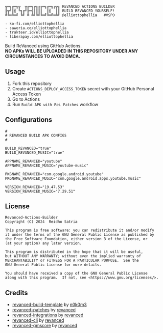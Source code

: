 ```
╦═╗╔═╗╦  ╦╔═╗╔╗╔╔═╗╔═╗╔╦╗ REVANCED ACTIONS BUILDER
╠╦╝║╣ ╚╗╔╝╠═╣║║║║  ║╣  ║║ BUILD REVANCED YOURSELF!
╩╚═╚═╝ ╚╝ ╩ ╩╝╚╝╚═╝╚═╝═╩╝ @elliottophellia   #VSPO

- ko-fi.com/elliottophellia
- saweria.co/elliottophellia
- trakteer.id/elliottophellia
- liberapay.com/elliottophellia
```

Build ReVanced using GitHub Actions.<br/>
**NO APKs WILL BE UPLOADED IN THIS REPOSITORY UNDER ANY CIRCUMSTANCES TO AVOID DMCA.**

## Usage

1. Fork this repository
2. Create `ACTIONS_DEPLOY_ACCESS_TOKEN` secret with your GitHub Personal Access Token
3. Go to Actions
4. Run `Build APK with Rei Patches` workflow

## Configurations

```config
#
# REVANCED BUILD APK CONFIGS
#

BUILD_REVANCED="true"
BUILD_REVANCED_MUSIC="true"

APPNAME_REVANCED="youtube"
APPNAME_REVANCED_MUSIC="youtube-music"

PKGNAME_REVANCED="com.google.android.youtube"
PKGNAME_REVANCED_MUSIC="com.google.android.apps.youtube.music"

VERSION_REVANCED="19.47.53"
VERSION_REVANCED_MUSIC="7.29.51"
```

## License

```
Revanced-Actions-Builder
Copyright (C) 2024  Reidho Satria

This program is free software: you can redistribute it and/or modify
it under the terms of the GNU General Public License as published by
the Free Software Foundation, either version 3 of the License, or
(at your option) any later version.

This program is distributed in the hope that it will be useful,
but WITHOUT ANY WARRANTY; without even the implied warranty of
MERCHANTABILITY or FITNESS FOR A PARTICULAR PURPOSE.  See the
GNU General Public License for more details.

You should have received a copy of the GNU General Public License
along with this program.  If not, see <https://www.gnu.org/licenses/>.
```

## Credits

- [revanced-build-template](https://github.com/n0k0m3/revanced-build-template) by [n0k0m3](https://github.com/n0k0m3)
- [revanced-patches](https://github.com/revanced/revanced-patches) by [revanced](https://github.com/revanced)
- [revanced-integrations](https://github.com/revanced/revanced-integrations) by [revanced](https://github.com/revanced)
- [revanced-cli](https://github.com/revanced/revanced-cli) by [revanced](https://github.com/revanced)
- [revanced-gmscore](https://github.com/revanced/gmscore) by [revanced](https://github.com/revanced)
